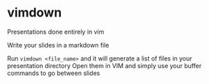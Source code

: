 # vimdown

Presentations done entirely in vim

Write your slides in a markdown file

Run `vimdown <file_name>` and it will generate a list of files in your presentation directory
Open them in VIM and simply use your buffer commands to go between slides
